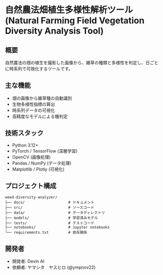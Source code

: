 # 自然農法畑植生多様性解析ツール (Natural Farming Field Vegetation Diversity Analysis Tool)

## 概要
自然農法の畑の植生を撮影した画像から、雑草の種類と多様性を判定し、日ごとに時系列で可視化するツールです。

## 主な機能
- 畑の画像から雑草種の自動識別
- 生物多様性指標の算出
- 時系列データの可視化
- 高精度なモデルによる種判定

## 技術スタック
- Python 3.12+
- PyTorch / TensorFlow (深層学習)
- OpenCV (画像処理)
- Pandas / NumPy (データ処理)
- Matplotlib / Plotly (可視化)

## プロジェクト構成
```
weed-diversity-analyzer/
├── docs/                    # ドキュメント
├── src/                     # ソースコード
├── data/                    # データディレクトリ
├── models/                  # 学習済みモデル
├── tests/                   # テストコード
├── notebooks/               # Jupyter notebooks
└── requirements.txt         # 依存関係
```

## 開発者
- 開発者: Devin AI
- 依頼者: ヤマシタ　ヤスヒロ (@ympnov22)
